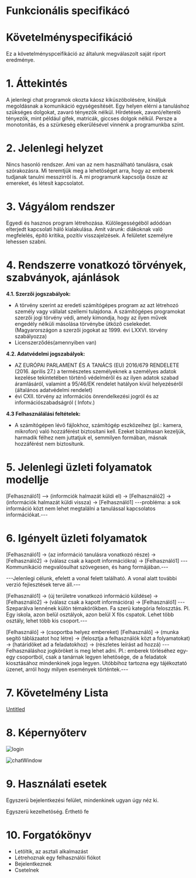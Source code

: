 # Funkcionális specifikácó

# Követelményspecifikáció

Ez a követelményspceifikáció az általunk megválaszolt saját riport eredménye. 

# 1. Áttekintés

A jelenlegi chat programok okozta káosz kiküszöbolésére, kínáljuk megoldásnak a komunikáció egységesítését. Egy helyen elérni a tanuláshoz szükséges dolgokat, zavaró tényezök nélkül. Hírdetések, zavaró/elterelö tényezök, mint például gifek, matricák, giccses dolgok nélkül. Persze a monotonitás, és a szürkeség elkerülésével vinnénk a programunkba színt.

# 2. Jelenlegi helyzet

Nincs hasonló rendszer. Ami van az nem használható tanulásra, csak szórakozásra. Mi teremtjük meg a lehetöséget arra, hogy az emberek tudjanak tanulni messzirröl is. A mi programunk kapcsolja össze az emereket, és létesít kapcsolatot.

# 3. Vágyálom rendszer

Egyedi és hasznos program létrehozása. Külölegességéböl adódóan elterjedt kapcsolati háló kialakulása. 
Amit várunk: diákoknak való megfelelés, építö kritika, pozítív visszajelzések.
A felületet személyre lehessen szabni.

# 4. Rendszerre vonatkozó törvények, szabványok, ajánlások

**4.1. Szerzői jogszabályok:**

- A törvény szerint az eredeti számítógépes program az azt létrehozó személy vagy vállalat szellemi tulajdona. A számítógépes programokat szerzői jogi törvény védi, amely kimondja, hogy az ilyen művek engedély nélküli másolása törvénybe ütköző cselekedet. (Magyarországon a szerzői jogokat az 1999. évi LXXVI. törvény szabályozza)
- Licenszerződés(amennyiben van)

**4.2. Adatvédelmi jogszabályok:**

- AZ EURÓPAI PARLAMENT ÉS A TANÁCS (EU) 2016/679 RENDELETE (2016. április 27.) a természetes személyeknek a személyes adatok kezelése tekintetében történő védelméről és az ilyen adatok szabad áramlásáról, valamint a 95/46/EK rendelet hatályon kívül helyezéséről (általános adatvédelmi rendelet)
- évi CXII. törvény az információs önrendelkezési jogról és az információszabadságról ( Infotv.)

**4.3 Felhasználálási feltételek:**

- A számítógépen lévö fájlokhoz, számítógép eszközeihez (pl.: kamera, mikrofon) való hozzáférést biztosítani kell. Ezeket bizalmasan kezeljük, harmadik félhez nem juttatjuk el, semmilyen formában, másnak hozzáférést nem biztosítunk.

# 5. Jelenlegi üzleti folyamatok modellje

[Felhasználó1] –> (informciók halmazát küldi el) -> [Felhasználó2] -> (információk halmazát küldi vissza) -> [Felhasználó1]
---probléma: a sok információ közt nem lehet megtalálni a tanulással kapcsolatos információkat.---

# 6. Igényelt üzleti folyamatok

[Felhasználó1] -> (az információ tanulásra vonatkozó része) -> [Felhasználó2] -> (válasz csak a kapott információkra) -> [Felhasználó1]
---Kommunikáció megvalósulhat szövegesen, és hang formájában.---


---Jelenlegi célunk, efelett a vonal felett található. A vonal alatt további verzió fejlesztések terve áll.---


[Felhasználó1] -> (új területre vonatkozó információ küldése) -> [Felhasználó2] -> (válasz csak a kapott információra) -> [Felhasználó1]
---Szeparálva lennének külön témakörökben. Fa szerü kategória feloszztás. Pl. Egy iskola, azon belül osztályok, azon belül X fös cspatok. Lehet több osztály, lehet több kis csoport.---

[Felhasználó] -> (csoportba helyez embereket)
[Felhasználó] -> (munka segítö táblázaatot hoz létre) -> (felosztja a felhasználók közt a folyamatokat) -> (határidöket ad a feladatokhoz) -> (részletes leírást ad hozzá) 
---Felhasználáshoz jogköröket is meg lehet adni. Pl.: emberek törléséhez egy-egy csoportból, csak a tanárnak legyen lehetösége, de a feladatok kiosztásához mindenkinek joga legyen. Utóbbihoz tartozna egy tájékoztató üzenet, arról hogy milyen események történtek.---

# 7. Követelmény Lista

[Untitled](https://www.notion.so/71f9454ff2d64f70ae11c01a468fa436)

# 8. Képernyőterv

![login](C:\Users\gengj\OneDrive\Képek\login.png)

![chatWindow](C:\Users\gengj\OneDrive\Képek\chatWindow.png)

# 9. Használati esetek

Egyszerü bejelentkezési felület, mindenkinek ugyan úgy néz ki. 

Egyszerü kezelhetöség. Érthetö fe

# 10. Forgatókönyv

- Letöltik, az asztali alkalmazást
- Létrehoznak egy felhasználói fiókot
- Bejelentkeznek
- Csetelnek
